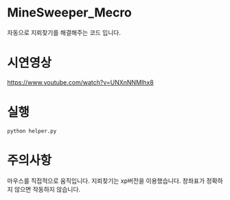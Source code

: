 # MineSweeper_Mecro
자동으로 지뢰찾기를 해결해주는 코드 입니다.


시연영상
=========
<https://www.youtube.com/watch?v=UNXnNNMIhx8>

실행
======
```
python helper.py
```

주의사항
========
마우스를 직접적으로 움직입니다.
지뢰찾기는 xp버전을 이용했습니다.
창좌표가 정확하지 않으면 작동하지 않습니다.
